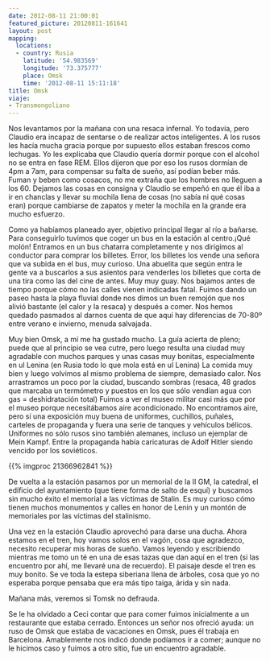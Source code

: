 ```yaml
---
date: 2012-08-11 21:00:01
featured_picture: 20120811-161641
layout: post
mapping:
  locations:
  - country: Rusia
    latitude: '54.983569'
    longitude: '73.375777'
    place: Omsk
    time: '2012-08-11 15:11:18'
title: Omsk
viaje:
- Transmongoliano
---
```


Nos levantamos por la mañana con una resaca infernal. Yo todavía, pero Claudio era incapaz de sentarse o de realizar actos inteligentes. A los rusos les hacía mucha gracia porque por supuesto ellos estaban frescos como lechugas. Yo les explicaba que Claudio quería dormir porque con el alcohol no se entra en fase REM. Ellos dijeron que por eso los rusos dormían de 4pm a 7am, para compensar su falta de sueño, así podían beber más. Fuman y beben como cosacos, no me extraña que los hombres no lleguen a los 60. Dejamos las cosas en consigna y Claudio se empeñó en que él iba a ir en chanclas y llevar su mochila llena de cosas (no sabía ni qué cosas eran) porque cambiarse de zapatos y meter la mochila en la grande era mucho esfuerzo.

Como ya habíamos planeado ayer, objetivo principal llegar al río a bañarse. Para conseguirlo tuvimos que coger un bus en la estación al centro.¡Qué molón! Entramos en un bus chatarra completamente y nos dirigimos al conductor para comprar los billetes. Error, los billetes los vende una señora que va subida en el bus, muy curioso. Una abuelita que según entra le gente va a buscarlos a sus asientos para venderles los billetes que corta de una tira como las del cine de antes. Muy muy guay. Nos bajamos antes de tiempo porque cómo no las calles vienen indicadas fatal. Fuimos dando un paseo hasta la playa fluvial donde nos dimos un buen remojón que nos alivió bastante (el calor y la resaca) y después a comer. Nos hemos quedado pasmados al darnos cuenta de que aquí hay diferencias de 70-80º entre verano e invierno, menuda salvajada.

Muy bien Omsk, a mí me ha gustado mucho. La guía acierta de pleno; puede que al principio se vea cutre, pero luego resulta una ciudad muy agradable con muchos parques y unas casas muy bonitas, especialmente en ul Lenina (en Rusia todo lo que mola está en ul Lenina) La comida muy bien y luego volvimos al mismo problema de siempre, demasiado calor. Nos arrastramos un poco por la ciudad, buscando sombras (resaca, 48 grados que marcaba un termómetro y puestos en los que sólo vendían agua con gas = deshidratación total) Fuimos a ver el museo militar casi más que por el museo porque necesitábamos aire acondicionado. No encontramos aire, pero sí una exposición muy buena de uniformes, cuchillos, puñales, carteles de propaganda y fuera una serie de tanques y vehículos bélicos. Uniformes no sólo rusos sino también alemanes, incluso un ejemplar de Mein Kampf. Entre la propaganda había caricaturas de Adolf Hitler siendo vencido por los soviéticos.

{{% imgproc 21366962841 %}}

De vuelta a la estación pasamos por un memorial de la II GM, la catedral, el edificio del ayuntamiento (que tiene forma de salto de esquí) y buscamos sin mucho éxito el memorial a las víctimas de Stalin. Es muy curioso cómo tienen muchos monumentos y calles en honor de Lenin y un montón de memoriales por las víctimas del stalinismo.

Una vez en la estación Claudio aprovechó para darse una ducha. Ahora estamos en el tren, hoy vamos solos en el vagón, cosa que agradezco, necesito recuperar mis horas de sueño. Vamos leyendo y escribiendo mientras me tomo un té en una de esas tazas que dan aquí en el tren (si las encuentro por ahí, me llevaré una de recuerdo). El paisaje desde el tren es muy bonito. Se ve toda la estepa siberiana llena de árboles, cosa que yo no esperaba porque pensaba que era más tipo taiga, árida y sin nada.

Mañana más, veremos si Tomsk no defrauda.

Se le ha olvidado a Ceci contar que para comer fuimos inicialmente a un restaurante que estaba cerrado. Entonces un señor nos ofreció ayuda: un ruso de Omsk que estaba de vacaciones en Omsk, pues él trabaja en Barcelona. Amablemente nos indicó donde podíamos ir a comer; aunque no le hicimos caso y fuimos a otro sitio, fue un encuentro agradable.